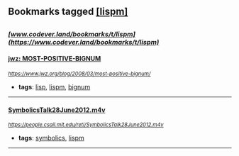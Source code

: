 ## Bookmarks tagged [[lispm]](https://www.codever.land/search?q=[lispm])

_<sup><sup>[www.codever.land/bookmarks/t/lispm](https://www.codever.land/bookmarks/t/lispm)</sup></sup>_
---
#### [jwz: MOST-POSITIVE-BIGNUM](https://www.jwz.org/blog/2008/03/most-positive-bignum/)
_<sup>https://www.jwz.org/blog/2008/03/most-positive-bignum/</sup>_

* **tags**: [lisp](../tagged/lisp.md), [lispm](../tagged/lispm.md), [bignum](../tagged/bignum.md)
---
#### [SymbolicsTalk28June2012.m4v](https://people.csail.mit.edu/reti/SymbolicsTalk28June2012.m4v)
_<sup>https://people.csail.mit.edu/reti/SymbolicsTalk28June2012.m4v</sup>_

* **tags**: [symbolics](../tagged/symbolics.md), [lispm](../tagged/lispm.md)
---
